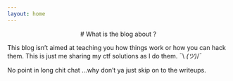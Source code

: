 ```yaml
---
layout: home
---
```

<center># What is the blog about ?</center>

This blog isn’t aimed at teaching you how things work or how you can hack them. This is just me sharing my ctf solutions as I do them.
 ¯\ _(ツ)_/¯

No point in long chit chat …why don’t ya just skip on to the writeups.